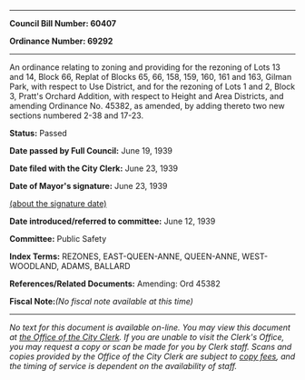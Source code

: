 

********

**Council Bill Number: 60407**
   
**Ordinance Number: 69292**
********

 An ordinance relating to zoning and providing for the rezoning of Lots 13 and 14, Block 66, Replat of Blocks 65, 66, 158, 159, 160, 161 and 163, Gilman Park, with respect to Use District, and for the rezoning of Lots 1 and 2, Block 3, Pratt's Orchard Addition, with respect to Height and Area Districts, and amending Ordinance No. 45382, as amended, by adding thereto two new sections numbered 2-38 and 17-23.

**Status:** Passed
   
**Date passed by Full Council:** June 19, 1939
   
**Date filed with the City Clerk:** June 23, 1939
   
**Date of Mayor's signature:** June 23, 1939
   
[(about the signature date)](/~public/approvaldate.htm)
   
   
   
**Date introduced/referred to committee:** June 12, 1939
   
**Committee:** Public Safety
   
   
**Index Terms:** REZONES, EAST-QUEEN-ANNE, QUEEN-ANNE, WEST-WOODLAND, ADAMS, BALLARD

**References/Related Documents:** Amending: Ord 45382

**Fiscal Note:**_(No fiscal note available at this time)_
********

_No text for this document is available on-line. You may view this document at [the Office of the City Clerk](http://www.seattle.gov/leg/clerk/contactUs.htm). If you are unable to visit the Clerk's Office, you may request a copy or scan be made for you by Clerk staff. Scans and copies provided by the Office of the City Clerk are subject to [copy fees](http://clerk.seattle.gov/~public/clerkfees.htm), and the timing of service is dependent on the availability of staff._

